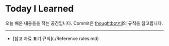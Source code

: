 # Today I Learned
오늘 배운 내용들을 적는 공간입니다. Commit은 [thoughtbot/til](https://github.com/thoughtbot/til)의 규칙을 참고합니다.

---

- [참고 자료 표기 규칙](./Reference rules.md)